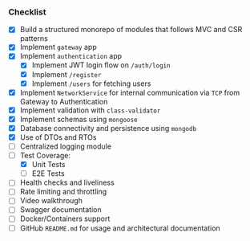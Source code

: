### Checklist

- [x] Build a structured monorepo of modules that follows MVC and CSR patterns
- [x] Implement `gateway` app
- [x] Implement `authentication` app
    - [x] Implement JWT login flow on `/auth/login`
    - [x] Implement `/register`
    - [x] Implement `/users` for fetching users
- [x] Implement `NetworkService` for internal communication via `TCP` from Gateway to Authentication
- [x] Implement validation with `class-validator`
- [x] Implement schemas using `mongoose`
- [x] Database connectivity and persistence using `mongodb`
- [x] Use of DTOs and RTOs
- [ ] Centralized logging module
- [ ] Test Coverage:
    - [x] Unit Tests
    - [ ] E2E Tests
- [ ] Health checks and liveliness
- [ ] Rate limiting and throttling
- [ ] Video walkthrough
- [ ] Swagger documentation
- [ ] Docker/Containers support
- [ ] GitHub `README.md` for usage and architectural documentation